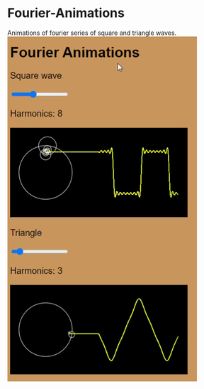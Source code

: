 # Fourier-Animations
Animations of fourier series of square and triangle waves.
![gif of html file](https://github.com/SirFourier/Fourier-Animations/blob/master/Fourier.gif)
